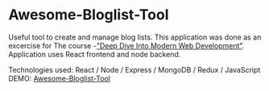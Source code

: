 # Awesome-Bloglist-Tool
Useful tool to create and manage blog lists. This application was done as an excercise for The course -["Deep Dive Into Modern Web Development"](https://fullstackopen.com/en). Application uses React frontend and node backend.

Technologies used: React / Node / Express / MongoDB / Redux / JavaScript
DEMO: [Awesome-Bloglist-Tool](https://awesome-bloglist-tool.herokuapp.com/)

